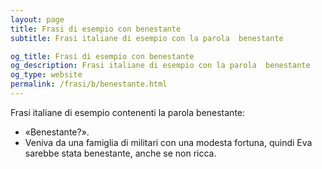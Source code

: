 ```yaml
---
layout: page
title: Frasi di esempio con benestante 
subtitle: Frasi italiane di esempio con la parola  benestante

og_title: Frasi di esempio con benestante 
og_description: Frasi italiane di esempio con la parola  benestante
og_type: website
permalink: /frasi/b/benestante.html
---
```


Frasi italiane di esempio contenenti la parola benestante:


- «Benestante?».
- Veniva da una famiglia di militari con una modesta fortuna, quindi Eva sarebbe stata benestante, anche se non ricca.
